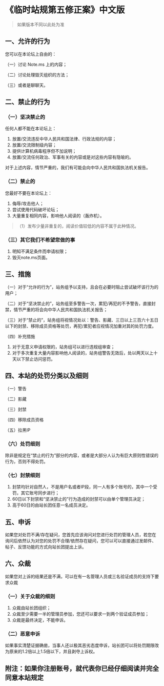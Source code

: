 # 《临时站规第五修正案》中文版
> 如果版本不同以此处为准

## 一、允许的行为
您可以在本论坛上自由的：

 （一）讨论 Note.ms 上的内容；
 
 （二）讨论处理毁灭组织的方法；
 
 （三）或者是聊聊天。

## 二、禁止的行为

### （一）坚决禁止的
任何人都不能在本论坛上：
 1. 放置/交流违反中华人民共和国法律、行政法规的内容；
 2. 放置/交流限制级内容；
 3. 提供计算机病毒程序但不加说明；
 4. 放置/交流任何政治、军事有关的内容或是对这些内容有隐喻的。

对于上述内容，情节严重的，我们有可能会向中华人民共和国执法机关报告。

### （二）禁止的
您最好不要在本论坛上：
 1. 侮辱/攻击他人；
 2. 尝试使用代码破坏论坛；
 3. 大量重复相同内容，影响他人阅读的（轰炸机）。
 >（1）发布少量非重复的，阅读价值较低的内容不属于此种情况。

### （三）其它我们不希望您做的事
 1. 明知不满足条件而申请权限；
 2. 毁灭note.ms页面。

## 三、措施

（一）对于“允许的行为”，站务组予以支持，且会在必要时阻止尝试破坏该行为的用户；

（二）对于“坚决禁止的”，站务组至多警告一次，累犯/再犯的不予警告，直接封禁，情节严重的将会向中华人民共和国执法机关报告；

（三）对于“禁止的”，站务组将视情况处以：警告、影藏、三日以上三百六十五日以下的封禁、移除成员资格等处罚，再犯/累犯者应视情况加重对其的处罚力度。

（四）补充措施
1. 对于无意义申请权限的，站务组可以进行违规组审查；
2. 对于多次重复大量内容影响他人阅读的，站务组警告无效后，处以两天以上十天以下禁止访问惩罚。

## 四、本站的处罚分类以及细则

（一）警告

（二）影藏

（三）封禁

（四）移除成员资格

（五）拉黑IP


### （六）处罚细则
除非是规定在“禁止的行为”部分的内容，或者是大部分人认为有巨大原则性错误的行为，否则不得处罚。

### （七）封禁细则
1. 封禁均针对自然人，不是用户名或者IP段，同一人有多个账号的，其中一个受罚，其它账号同步进行；
2. 60日以下封禁和“坚决禁止的”行为造成的封禁可以由单个管理员决定；
3. 高于60日的由站长团任意一名成员决定。

## 五、申诉
如果您对处罚不满/存在疑问，您首先应该询问对您进行处罚的管理人员，若您在询问后依然认为对您的处罚不合理/依然存在疑问，您可以可以直接通过发邮件、帖子、反馈功能的方式向站长团提出上诉。

## 六、众裁
如果您对上诉的结果还是不满，可以在有一名管理人员或三名验证成员的支持下要求众裁

### （一）关于众裁的细则
1. 众裁由站长团组织；
2. 众裁至少需要一半的管理员参加，您还可以要求一到两个验证成员参加；
3. 众裁是最终决定，不能申诉。

### （二）恶意申诉
如果事实清楚证据确凿，当事人还以极其恶劣态度申诉，站长团可以将处罚期限改为原来的1.2倍以上1.5倍以下，并且剥夺上诉权。

## 附注：如果你注册账号，就代表你已经仔细阅读并完全同意本站规定
